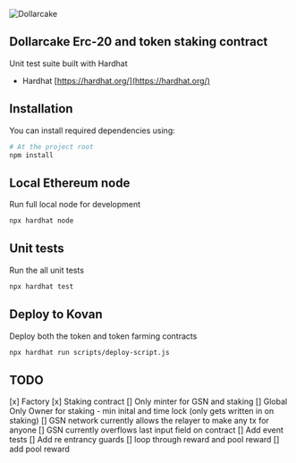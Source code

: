 ![Dollarcake](https://dollarcake.com/logo_dark.png)

## Dollarcake Erc-20 and token staking contract

Unit test suite built with Hardhat

- Hardhat [https://hardhat.org/](https://hardhat.org/)

## Installation

You can install required dependencies using:

```sh
# At the project root
npm install
```

## Local Ethereum node

Run full local node for development

```sh
npx hardhat node
```

## Unit tests

Run the all unit tests

```sh
npx hardhat test
```

## Deploy to Kovan

Deploy both the token and token farming contracts

```sh
npx hardhat run scripts/deploy-script.js
```

## TODO 
[x] Factory 
[x] Staking contract 
[] Only minter for GSN and staking 
[] Global Only Owner for staking - min inital and time lock (only gets written in on staking)
[] GSN network currently allows the relayer to make any tx for anyone
[] GSN currently overflows last input field on contract
[] Add event tests
[] Add re entrancy guards 
[] loop through reward and pool reward
[] add pool reward 